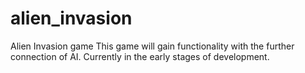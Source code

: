 # alien_invasion
Alien Invasion game
This game will gain functionality with the further connection of AI.
Currently in the early stages of development.
